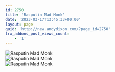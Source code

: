 ```yaml
---
id: 2750
title: 'Rasputin Mad Monk'
date: '2023-03-17T13:45:33+00:00'
layout: page
guid: 'http://new.andydixon.com/?page_id=2750'
trx_addons_post_views_count:
    - '1'
---
```


![Rasputin Mad Monk](https://i0.wp.com/assets.g8x2.ldn.idrivee2-23.com/posters/Rasputin%20Mad%20Monk%2001.jpg?w=1200&ssl=1 "Rasputin Mad Monk")  
![Rasputin Mad Monk](https://i0.wp.com/assets.g8x2.ldn.idrivee2-23.com/posters/Rasputin%20Mad%20Monk%2002.jpg?w=1200&ssl=1 "Rasputin Mad Monk")  
![Rasputin Mad Monk](https://i0.wp.com/assets.g8x2.ldn.idrivee2-23.com/posters/Rasputin%20Mad%20Monk%2003.jpg?w=1200&ssl=1 "Rasputin Mad Monk")